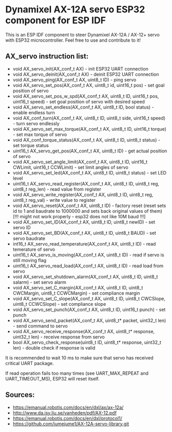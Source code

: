 # Dynamixel AX-12A servo ESP32 component for ESP IDF
This is an ESP IDF component to steer Dynamixel AX-12A / AX-12+ servo with ESP32 microcontroller.
Feel free to use and contribute to it!

## AX_servo instruction list:
* void AX_servo_init(AX_conf_t AX) - init ESP32 UART connection
* void AX_servo_deinit(AX_conf_t AX) - deinit ESP32 UART connection
* void AX_servo_ping(AX_conf_t AX, uint8_t ID) - ping servo
* void AX_servo_set_pos(AX_conf_t AX, uint8_t id, uint16_t pos) - set goal position of servo
* void AX_servo_set_pos_w_spd(AX_conf_t AX, uint8_t ID, uint16_t pos, uint16_t speed) - set goal position of servo with desired speed
* void AX_servo_set_endless(AX_conf_t AX, uint8_t ID, bool status) - enable endless turn
* void AX_conf_turn(AX_conf_t AX, uint8_t ID, uint8_t side, uint16_t speed) - turn servo endlessly
* void AX_servo_set_max_torque(AX_conf_t AX, uint8_t ID, uint16_t torque) - set max torque of servo
* void AX_conf_torque_status(AX_conf_t AX, uint8_t ID, uint8_t status) - set torque status
* uint16_t AX_servo_get_pos(AX_conf_t AX, uint8_t ID) - get actual position of servo
* void AX_servo_set_angle_limit(AX_conf_t AX, uint8_t ID, uint16_t CWLimit, uint16_t CCWLimit) - set limit angles of servo
* void AX_servo_set_led(AX_conf_t AX, uint8_t ID, uint8_t status) - set LED level
* uint16_t AX_servo_read_register(AX_conf_t AX, uint8_t ID, uint8_t reg, uint8_t reg_len) - read value from register
* void AX_servo_write_register(AX_conf_t AX, uint8_t ID, uint8_t reg, uint8_t reg_val) - write value to register
* void AX_servo_reset(AX_conf_t AX, uint8_t ID) - factory reset (reset sets id to 1 and baudrate to 1000000 and sets back original values of them) [!!! might not work properly - esp32 does not like 10M baud !!!]
* void AX_servo_set_ID(AX_conf_t AX, uint8_t ID, uint8_t newID) - set servo ID
* void AX_servo_set_BD(AX_conf_t AX, uint8_t ID, uint8_t BAUD) - set servo baudrate
* int16_t AX_servo_read_temperature(AX_conf_t AX, uint8_t ID) - read temerature of servo
* uint16_t AX_servo_is_moving(AX_conf_t AX, uint8_t ID) - read if servo is still moving flag
* uint16_t AX_servo_read_load(AX_conf_t AX, uint8_t ID) - read load from servo
* void AX_servo_set_shutdown_alarm(AX_conf_t AX, uint8_t ID, uint8_t salarm) - set servo alarm
* void AX_servo_set_C_margin(AX_conf_t AX, uint8_t ID, uint8_t CWCMargin, uint8_t CCWCMargin) - set compliance margin
* void AX_servo_set_C_slope(AX_conf_t AX, uint8_t ID, uint8_t CWCSlope, uint8_t CCWCSlope) - set compliance slope
* void AX_servo_set_punch(AX_conf_t AX, uint8_t ID, uint16_t punch) - set punch
* void AX_servo_send_packet(AX_conf_t AX, uint8_t* packet, uint32_t len) - send command to servo
* void AX_servo_receive_response(AX_conf_t AX, uint8_t* response, uint32_t len) - receive response from servo
* bool AX_servo_check_response(uint8_t ID, uint8_t* response, uint32_t len) - double check if response is valid

It is recommended to wait 10 ms to make sure that servo has received critical UART package.

If read operation fails too many times (see UART_MAX_REPEAT and UART_TIMEOUT_MS), ESP32 will reset itself.

## Sources:
* https://emanual.robotis.com/docs/en/dxl/ax/ax-12a/
* http://www.da.isy.liu.se/vanheden/pdf/AX-12.pdf
* https://emanual.robotis.com/docs/en/dxl/protocol1/
* https://github.com/jumejume1/AX-12A-servo-library.git
